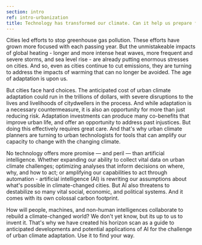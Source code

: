 ```yaml
---
section: intro
ref: intro-urbanization
title: Technology has transformed our climate. Can it help us prepare for the future we've unleashed?
---
```


Cities led efforts to stop greenhouse gas pollution. These efforts have grown more focused with each passing year. But the unmistakeable impacts of global heating - longer and more intense heat waves, more frequent and severe storms, and sea level rise - are already putting enormous stresses on cities. And so, even as cities continue to cut emissions, they are turning to address the impacts of warming that can no longer be avoided. The age of adaptation is upon us.

But cities face hard choices. The anticipated cost of urban climate adaptation could run in the trillions of dollars, with severe disruptions to the lives and livelihoods of citydwellers in the process. And while adaptation is a necessary countermeasure, it is also an opportunity for more than just reducing risk. Adaptation investments can produce many co-benefits that improve urban life, and offer an opportunity to address past injustices. But doing this effectively requires great care. And that's why urban climate planners are turning to urban technologists for tools that can amplify our capacity to change with the changing climate.

No technology offers more promise — and peril — than artificial intelligence. Whether expanding our ability to collect vital data on urban climate challenges; optimizing analyses that inform decisions on where, why, and how to act; or amplifying our capabilities to act through automation - artificial intelligence (AI) is rewriting our assumptions about what's possible in climate-changed cities. But AI also threatens to destabilize so many vital social, economic, and political systems. And it comes with its own colossal carbon footprint. 

How will people, machines, and non-human intelligences collaborate to rebuild a climate-changed world? We don't yet know, but its up to us to invent it. That's why we have created his horizon scan as a guide to anticipated developments and potential applications of AI for the challenge of urban climate adaptation. Use it to find your way.
